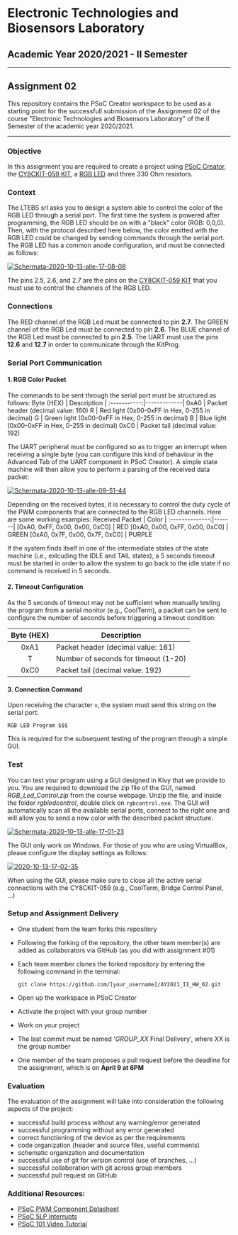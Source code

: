 # Electronic Technologies and Biosensors Laboratory
## Academic Year 2020/2021 - II Semester
---
## Assignment 02
This repository contains the PSoC Creator workspace to be used as a starting point for the successfull submission of the Assignment 02 of the course "Electronic Technologies and Biosensors Laboratory" of the II Semester of the academic year 2020/2021.

---
### Objective
In this assignment you are required to create a project using [PSoC Creator](https://www.cypress.com/products/psoc-creator-integrated-design-environment-ide), the [CY8CKIT-059 KIT](https://www.cypress.com/documentation/development-kitsboards/cy8ckit-059-psoc-5lp-prototyping-kit-onboard-programmer-and), a [RGB LED](https://www.adafruit.com/product/2739) and three 330 Ohm resistors. 

### Context
The LTEBS srl asks you to design a system able to control the color of the RGB LED through a serial port. The first time the system is powered after programming, the RGB LED should be on with a "black" color (RGB: 0,0,0). Then, with the protocol described here below, the color emitted with the RGB LED could be changed by sending commands through the serial port. The RGB LED has a common anode configuration, and must be connected as follows:

<a href="https://ibb.co/tsBGGY2"><img src="https://i.ibb.co/Fw6rr8Y/Schermata-2020-10-13-alle-17-08-08.png" alt="Schermata-2020-10-13-alle-17-08-08" border="0"></a>

The pins 2.5, 2.6, and 2.7 are the pins on the [CY8CKIT-059 KIT](https://www.cypress.com/documentation/development-kitsboards/cy8ckit-059-psoc-5lp-prototyping-kit-onboard-programmer-and) that you must use to control the channels of the RGB LED.

### Connections
The RED channel of the RGB Led must be connected to pin **2.7**. The GREEN channel of the RGB Led must be connected to pin **2.6**. The BLUE channel of the RGB Led must be connected to pin **2.5**. The UART must use the pins **12.6** and **12.7** in order to communicate through the KitProg.

### Serial Port Communication
#### 1. RGB Color Packet
The commands to be sent through the serial port must be structured as follows:
Byte (HEX)   | Description |
:-----------:|-------------|
0xA0         | Packet header (decimal value: 160)
R            | Red light (0x00-0xFF in Hex, 0-255 in decimal)
G            | Green light (0x00-0xFF in Hex, 0-255 in decimal)
B            | Blue light (0x00-0xFF in Hex, 0-255 in decimal)
0xC0         | Packet tail (decimal value: 192)

The UART peripheral must be configured so as to trigger an interrupt when receiving a single byte (you can configure this kind of behaviour in the Advanced Tab of the UART component in PSoC Creator). A simple state machine will then allow you to perform a parsing of the received data packet:

<a href="https://ibb.co/4mbRfmp"><img src="https://i.ibb.co/bW453WX/Schermata-2020-10-13-alle-09-51-44.png" alt="Schermata-2020-10-13-alle-09-51-44" border="0"></a>

Depending on the received bytes, it is necessary to control the duty cycle of the PWM components that are connected to the RGB LED channels. Here are some working examples:
Received Packet | Color |
:--------------:|-------|
[0xA0, 0xFF, 0x00, 0x00, 0xC0] | RED
[0xA0, 0x00, 0xFF, 0x00, 0xC0] | GREEN
[0xA0, 0x7F, 0x00, 0x7F, 0xC0] | PURPLE

If the system finds itself in one of the intermediate states of the state machine (i.e., exlcuding the IDLE and TAIL states), a 5 seconds timeout must be started in order to allow the system to go back to the idle state if no command is received in 5 seconds.

#### 2. Timeout Configuration
As the 5 seconds of timeout may not be sufficient when manually testing the program from a serial monitor (e.g., CoolTerm), a packet can be sent to configure the number of seconds before triggering a timeout condition:

Byte (HEX)   | Description |
:-----------:|-------------|
0xA1         | Packet header (decimal value: 161)
T            | Number of seconds for timeout (1-20)
0xC0         | Packet tail (decimal value: 192)

#### 3. Connection Command
Upon receiving the character `v`, the system must send this string on the serial port:

`RGB LED Program $$$`

This is required for the subsequent testing of the program through a simple GUI.

### Test
You can test your program using a GUI designed in Kivy that we provide to you. You are required to download the zip file of the GUI, named *RGB_Led_Control.zip* from the course webpage. Unzip the file, and inside the folder *rgbledcontrol*, double click on `rgbcontrol.exe`. The GUI will automatically scan all the available serial ports, connect to the right one and will allow you to send a new color with the described packet structure.

<a href="https://ibb.co/wdj0GVG"><img src="https://i.ibb.co/L0Hkjmj/Schermata-2020-10-13-alle-17-01-23.png" alt="Schermata-2020-10-13-alle-17-01-23" border="0"></a>

The GUI only work on Windows. For those of you who are using VirtualBox, please configure the display settings as follows:

<a href="https://ibb.co/zZtznx9"><img src="https://i.ibb.co/Hq9jF4w/2020-10-13-17-02-35.jpg" alt="2020-10-13-17-02-35" border="0"></a>

When using the GUI, please make sure to close all the active serial connections with the CY8CKIT-059 (e.g., CoolTerm, Bridge Control Panel, ...)
### Setup and Assignment Delivery
- One student from the team forks this repository 
- Following the forking of the repository, the other team member(s) are added as collaborators via GitHub (as you did with assignment #01)
- Each team member clones the forked repository by entering the following command in the terminal:

    `git clone https://github.com/[your_username]/AY2021_II_HW_02.git`
- Open up the workspace in PSoC Creator
- Activate the project with your group number
- Work on your project
- The last commit must be named '*GROUP_XX* Final Delivery', where XX is the group number
- One member of the team proposes a pull request before the deadline for the assignment, which is on **April 9 at 6PM**


### Evaluation
The evaluation of the assignment will take into consideration the following aspects of the project:
- successful build process without any warning/error generated
- successful programming without any error generated
- correct functioning of the device as per the requirements
- code organization (header and source files, useful comments)
- schematic organization and documentation
- successful use of git for version control (use of branches, ...)
- successful collaboration with git across group members
- successful pull request on GitHub


### Additional Resources:
- [PSoC PWM Component Datasheet](https://www.cypress.com/file/376411/download)
- [PSoC 5LP Interrupts](https://www.cypress.com/file/44256/download)
- [PSoC 101 Video Tutorial](https://www.youtube.com/watch?v=LrXXpQr1itY&list=PLX6sqqUB8iOjsMfGEDcsPSuYLEFCh50Hr)